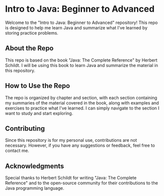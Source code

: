 # Intro to Java: Beginner to Advanced

Welcome to the "Intro to Java: Beginner to Advanced" repository! This repo is designed to help me learn Java and summarize what I've learned by storing practice problems.

## About the Repo

This repo is based on the book "Java: The Complete Reference" by Herbert Schildt. I will be using this book to learn Java and summarize the material in this repository. 

## How to Use the Repo

The repo is organized by chapter and section, with each section containing my summaries of the material covered in the book, along with examples and exercises to practice what I've learned. I can simply navigate to the section I want to study and start exploring.

## Contributing

Since this repository is for my personal use, contributions are not necessary. However, if you have any suggestions or feedback, feel free to contact me.

## Acknowledgments

Special thanks to Herbert Schildt for writing "Java: The Complete Reference" and to the open-source community for their contributions to the Java programming language.


